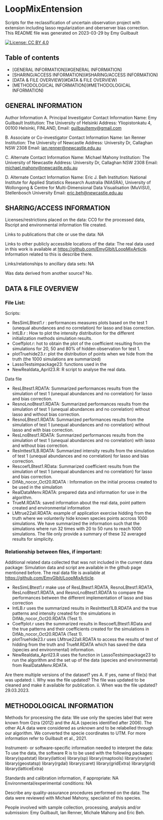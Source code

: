 # LoopMixEntension
Scripts for the reclassification of uncertain observation project with extension including lasso regularization and oberserver bias correction.
This README file was generated on 2023-03-29 by Emy Guilbault


[![License: CC BY 4.0](https://img.shields.io/badge/License-CC_BY_4.0-lightgrey.svg)](https://creativecommons.org/licenses/by/4.0/)


Table of contents
-----------------

* [GENERAL INFORMATION](#GENERAL INFORMATION)
* [SHARING/ACCESS INFORMATION](#SHARING/ACCESS INFORMATION)
* [DATA & FILE OVERVIEW](#DATA & FILE OVERVIEW)
* [METHODOLOGICAL INFORMATION](#METHODOLOGICAL INFORMATION)



## GENERAL INFORMATION
Author Information A. Principal Investigator Contact Information Name: Emy Guilbault Institution: The University of Helsinki Address: Yliopistonkatu 4, 00100 Helsinki, FINLAND, Email: guilbaultemy@gmail.com

B. Associate or Co-investigator Contact Information Name: Ian Renner Institution: The University of Newcastle Address: University Dr, Callaghan NSW 2308 Email: ian.renner@newcastle.edu.au

C. Alternate Contact Information Name: Michael Mahony Institution: The University of Newcastle Address: University Dr, Callaghan NSW 2308 Email: michael.mahony@newcastle.edu.au

D. Alternate Contact Information Name: Eric J. Beh Institution: National Institute for Applied Statistics Research Australia (NIASRA), University of Wollongong & Centre for Multi-Dimensional Data Visualisation (MuViSU), Stellenbosch University Email: eric.beh@newcastle.edu.au


## SHARING/ACCESS INFORMATION
Licenses/restrictions placed on the data: CC0 for the processed data, Rscript and environmental information file created.

Links to publications that cite or use the data: NA

Links to other publicly accessible locations of the data: The real data used in this work is available at https://github.com/EmyGlblt/LoopMixArticle. Information related to this is describe there.

Links/relationships to ancillary data sets: NA

Was data derived from another source? No.


## DATA & FILE OVERVIEW
### File List: 
Scripts:
 - ResSimLBtest1.r : performances measures plots based on the test 1 (unequal abundances and no correlation) for lasso and bias correction.
 - IntLB.r : How to plot the intensity distribution for the different initialization methods simulation results.
 - Coeffplot.r: hot to obtain the plot of the coefficient resulting from the simulations for 20, 50 and 80% of hidden observation for test 1.
 - plotTruehide23.r: plot the distribution of points when we hide from the truth (the 1000 simulations are summarized)
 - LassoTestsimpackage23: functions used in the 
 - NewRealdata_April23.R: R script to analyse the real data.

Data file
 - ResLBtest1.RDATA: Summarized performances results from the simulation of test 1 (unequal abundances and no correlation) for lasso and bias correction.
 - ResnoLnoBtest1.RDATA: Summarized performances results from the simulation of test 1 (unequal abundances and no correlation) without lasso and without bias correction.
 - ResnoLBtest1.RDATA: Summarized performances results from the simulation of test 1 (unequal abundances and no correlation) without lasso and with bias correction.
 - ResLnoBtest1.RDATA: Summarized performances results from the simulation of test 1 (unequal abundances and no correlation) with lasso and without bias correction.
 - ResInttest1LB.RDATA: Summarized intensity results from the simulation of test 1 (unequal abundances and no correlation) for lasso and bias correction.
 - RescoefLBtest1.RData: Summarized coefficient results from the simulation of test 1 (unequal abundances and no correlation) for lasso and bias correction.
 - DifAb_nocor_Oct20.RDATA : Information on the initial process created to be used in the simulation
 - RealDataMenv.RDATA: prepared data and information for use in the algorithm.
 - TrueM.RDATA: saved information about the real data, point pattern created and environmental information
 - LMtrue22all.RDATA: example of application exercise hidding from the truth where we volunterily hide known species points accross 1000 simulations. We have summarized the information such that the simulations where run 32 times with 20 to 50 runs to reach 1000 simulations. The file only provide a summary of these 32 averaged results for simplicity.

  


### Relationship between files, if important: 

Additional related data collected that was not included in the current data package: Simulation data and script are available in the github page mentioned before. The real data file is available at https://github.com/EmyGlblt/LoopMixArticle.
  - ResSimLBtest1.r make use of ResLBtest1.RDATA, ResnoLBtest1.RDATA, ResLnoBtest1.RDATA, and ResnoLnoBtest1.RDATA to compare the performances between the different implementation of lasso and bias correction
  - IntLB.r uses the summarized results in ResInttest1LB.RDATA and the true patterns and intensity created for the simulations in DifAb_nocor_Oct20.RDATA (Test 1).
  - Coeffplot.r uses the summarized results in RescoefLBtest1.RData and the true patterns and their coefficients created for the simulations in DifAb_nocor_Oct20.RDATA (Test 1).
  - plotTruehide23.r uses LMtrue22all.RDATA to access the results of test of hidding from the truth and TrueM.RDATA which has saved the data (species and environmental) information.
   - NewRealdata_April23.R uses the function in LassoTestsimpackage23 to run the algorithm and the set up of the data (species and environmental) from RealDataMenv.RDATA.


Are there multiple versions of the dataset? yes A. If yes, name of file(s) that was updated: i. Why was the file updated? The file was updated to be cleaned and make it available for publication. ii. When was the file updated? 29.03.2023.



## METHODOLOGICAL INFORMATION

Methods for processing the data: We use only the species label that were known from Ozra (2012) and the ALA (species identified after 2006). The other ALA data were considered as unknown and to be relabelled through our algorithm. We converted the specie coordinates to UTM. For more information refer to Guilbault et al., 2021.

Instrument- or software-specific information needed to interpret the data: To use the data, the software R is to be used with the following packages: library(spatstat) library(lattice) library(sp) library(maptools) library(raster) library(geostatsp) library(rgdal) library(caret) library(gridExtra) library(grid) library(latticeExtra)

Standards and calibration information, if appropriate: NA
Environmental/experimental conditions: NA

Describe any quality-assurance procedures performed on the data: The data were reviewed with Michael Mahony, specialist of this species.

People involved with sample collection, processing, analysis and/or submission: Emy Guilbault, Ian Renner, Michale Mahony and Eric Beh.


